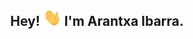 <!-- Greeting header -->
<div align="center">
  <h2>
    Hey! <img src="https://github.com/araimun/araimun/blob/master/hi.gif" width="29px"> I'm Arantxa Ibarra.
  </h2>
</div>

<!-- Social media icons -->
<!--
LinkedIn, Twitter (upload icons to a folder and then link them)

Gmail, YouTube, Medium, Instagram
-->
